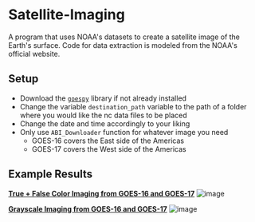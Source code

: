 # Satellite-Imaging
A program that uses NOAA's datasets to create a satellite image of the Earth's surface. Code for data extraction is modeled from the NOAA's official website.

## Setup
- Download the [```goespy```](https://github.com/palexandremello/goes-py) library if not already installed
- Change the variable ```destination_path``` variable to the path of a folder where you would like the nc data files to be placed
- Change the date and time accordingly to your liking
- Only use ```ABI_Downloader``` function for whatever image you need
  - GOES-16 covers the East side of the Americas
  - GOES-17 covers the West side of the Americas
  
## Example Results
**<ins>True + False Color Imaging from GOES-16 and GOES-17</ins>**
![image](https://user-images.githubusercontent.com/70067413/232332105-a9990c59-9f64-447d-8292-d9272b1bd2af.png)

**<ins>Grayscale Imaging from GOES-16 and GOES-17</ins>**
![image](https://user-images.githubusercontent.com/70067413/232332279-8d5f16e0-d6cc-4c7d-94af-eb2f35fc57c2.png)



